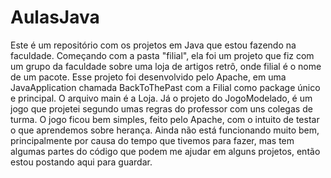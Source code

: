 # AulasJava
Este é um repositório com os projetos em Java que estou fazendo na faculdade. Começando com a pasta "filial", ela foi um projeto que fiz com um grupo da faculdade sobre uma loja de artigos retrô, onde filial é o nome de um pacote. Esse projeto foi desenvolvido pelo Apache, em uma JavaApplication chamada BackToThePast com a Filial como package único e principal. O arquivo main é a Loja.
Já o projeto do JogoModelado, é um jogo que projetei segundo umas regras do professor com uns colegas de turma. O jogo ficou bem simples, feito pelo Apache, com o intuito de testar o que aprendemos sobre herança. Ainda não está funcionando muito bem, principalmente por causa do tempo que tivemos para fazer, mas tem algumas partes do código que podem me ajudar em alguns projetos, então estou postando aqui para guardar.
